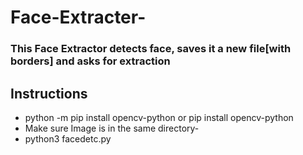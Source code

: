 # Face-Extracter- 
### This  Face Extractor detects face, saves it a new file[with borders] and asks for extraction

## Instructions
- python -m pip install opencv-python or pip install opencv-python
- Make sure Image is in the same directory-
- python3 facedetc.py

 
